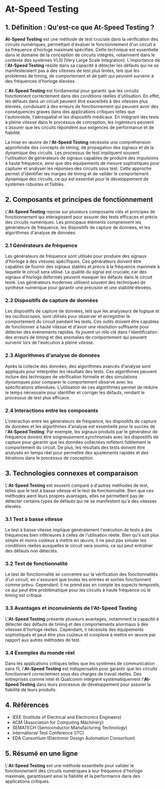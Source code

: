 # At-Speed Testing

## 1. Définition : Qu'est-ce que **At-Speed Testing** ?
**At-Speed Testing** est une méthode de test cruciale dans la vérification des circuits numériques, permettant d'évaluer le fonctionnement d'un circuit à sa fréquence d'horloge maximale spécifiée. Cette technique est essentielle dans le domaine de la conception de circuits intégrés, notamment dans le contexte des systèmes VLSI (Very Large Scale Integration). L'importance de l'**At-Speed Testing** réside dans sa capacité à détecter les défauts qui ne se manifesteraient pas à des vitesses de test plus lentes, tels que les problèmes de timing, de comportement et de path qui peuvent survenir à des fréquences d'horloge élevées.

L'**At-Speed Testing** est fondamental pour garantir que les circuits fonctionnent correctement dans des conditions réelles d'utilisation. En effet, les défauts dans un circuit peuvent être exacerbés à des vitesses plus élevées, conduisant à des erreurs de fonctionnement qui peuvent avoir des conséquences graves dans des applications critiques telles que l'automobile, l'aérospatial et les dispositifs médicaux. En intégrant des tests à pleine vitesse dans le processus de conception, les ingénieurs peuvent s'assurer que les circuits répondent aux exigences de performance et de fiabilité.

La mise en œuvre de l'**At-Speed Testing** nécessite une compréhension approfondie des concepts de timing, de propagation des signaux et de la dynamique des circuits. Les processus de test impliquent souvent l'utilisation de générateurs de signaux capables de produire des impulsions à haute fréquence, ainsi que des équipements de mesure sophistiqués pour capturer et analyser les réponses des circuits sous test. Cette approche permet d'identifier les marges de timing et de valider le comportement dynamique des circuits, ce qui est essentiel pour le développement de systèmes robustes et fiables.

## 2. Composants et principes de fonctionnement
L'**At-Speed Testing** repose sur plusieurs composants clés et principes de fonctionnement qui interagissent pour assurer des tests efficaces et précis des circuits numériques. Les principaux éléments comprennent les générateurs de fréquence, les dispositifs de capture de données, et les algorithmes d'analyse de données.

### 2.1 Générateurs de fréquence
Les générateurs de fréquence sont utilisés pour produire des signaux d'horloge à des vitesses spécifiques. Ces générateurs doivent être capables de fournir des signaux stables et précis à la fréquence maximale à laquelle le circuit sera utilisé. La qualité du signal est cruciale, car des signaux d'horloge déformés peuvent masquer les défauts dans le circuit testé. Les générateurs modernes utilisent souvent des techniques de synthèse numérique pour garantir une précision et une stabilité élevées.

### 2.2 Dispositifs de capture de données
Les dispositifs de capture de données, tels que les analyseurs de logique et les oscilloscopes, sont utilisés pour observer et enregistrer le comportement du circuit pendant les tests. Ces outils doivent être capables de fonctionner à haute vitesse et d'avoir une résolution suffisante pour détecter des événements rapides. Ils jouent un rôle clé dans l'identification des erreurs de timing et des anomalies de comportement qui peuvent survenir lors de l'exécution à pleine vitesse.

### 2.3 Algorithmes d'analyse de données
Après la collecte des données, des algorithmes avancés d'analyse sont appliqués pour interpréter les résultats des tests. Ces algorithmes peuvent inclure des techniques de vérification formelle et des simulations dynamiques pour comparer le comportement observé avec les spécifications attendues. L'utilisation de ces algorithmes permet de réduire le temps nécessaire pour identifier et corriger les défauts, rendant le processus de test plus efficace.

### 2.4 Interactions entre les composants
L'interaction entre les générateurs de fréquence, les dispositifs de capture de données et les algorithmes d'analyse est essentielle pour le succès de l'**At-Speed Testing**. Par exemple, les signaux produits par le générateur de fréquence doivent être soigneusement synchronisés avec les dispositifs de capture pour garantir que les données collectées reflètent fidèlement le comportement du circuit. De plus, les résultats des tests doivent être analysés en temps réel pour permettre des ajustements rapides et des itérations dans le processus de conception.

## 3. Technologies connexes et comparaison
L'**At-Speed Testing** est souvent comparé à d'autres méthodes de test, telles que le test à basse vitesse et le test de fonctionnalité. Bien que ces méthodes aient leurs propres avantages, elles ne permettent pas de détecter certains types de défauts qui ne se manifestent qu'à des vitesses élevées.

### 3.1 Test à basse vitesse
Le test à basse vitesse implique généralement l'exécution de tests à des fréquences bien inférieures à celles de l'utilisation réelle. Bien qu'il soit plus simple et moins coûteux à mettre en œuvre, il ne peut pas simuler les conditions réelles auxquelles le circuit sera soumis, ce qui peut entraîner des défauts non détectés.

### 3.2 Test de fonctionnalité
Le test de fonctionnalité se concentre sur la vérification des fonctionnalités d'un circuit, en s'assurant que toutes les entrées et sorties fonctionnent comme prévu. Cependant, il ne prend pas en compte les aspects temporels, ce qui peut être problématique pour les circuits à haute fréquence où le timing est critique.

### 3.3 Avantages et inconvénients de l'**At-Speed Testing**
L'**At-Speed Testing** présente plusieurs avantages, notamment la capacité à détecter des défauts de timing et des comportements anormaux à des vitesses d'horloge réelles. Cependant, il nécessite des équipements sophistiqués et peut être plus coûteux et complexe à mettre en œuvre par rapport aux autres méthodes de test.

### 3.4 Exemples du monde réel
Dans les applications critiques telles que les systèmes de communication sans fil, l'**At-Speed Testing** est indispensable pour garantir que les circuits fonctionnent correctement sous des charges de travail réelles. Des entreprises comme Intel et Qualcomm intègrent systématiquement l'**At-Speed Testing** dans leurs processus de développement pour assurer la fiabilité de leurs produits.

## 4. Références
- IEEE (Institute of Electrical and Electronics Engineers)
- ACM (Association for Computing Machinery)
- SEMATECH (Semiconductor Manufacturing Technology)
- International Test Conference (ITC)
- EDA Consortium (Electronic Design Automation Consortium)

## 5. Résumé en une ligne
L'**At-Speed Testing** est une méthode essentielle pour valider le fonctionnement des circuits numériques à leur fréquence d'horloge maximale, garantissant ainsi la fiabilité et la performance dans des applications critiques.